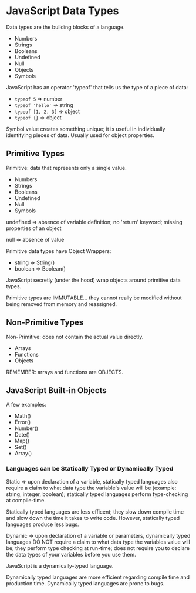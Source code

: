 # JavaScript Data Types

Data types are the building blocks of a language.

* Numbers
* Strings
* Booleans
* Undefined
* Null
* Objects
* Symbols

JavaScript has an operator 'typeof' that tells us the type of a piece of data:

   * `typeof 5` =>  number
   * `typeof 'hello'` =>  string
   * `typeof [1, 2, 3]` =>  object
   * `typeof {}` =>  object



Symbol value creates something unique; it is useful in individually identifying pieces of data. Usually used for object properties.


## Primitive Types

Primitive: data that represents only a single value.

* Numbers
* Strings
* Booleans
* Undefined
* Null
* Symbols

undefined => absence of variable definition; no 'return' keyword; missing properties of an object

null => absence of value

Primitive data types have Object Wrappers:
 * string => String()
 * boolean => Boolean()

JavaScript secretly (under the hood) wrap objects around primitive data types. 

Primitive types are IMMUTABLE... they cannot really be modified without being removed from memory and reassigned. 


## Non-Primitive Types

Non-Primitive: does not contain the actual value directly. 

* Arrays
* Functions
* Objects

REMEMBER: arrays and functions are OBJECTS.

## JavaScript Built-in Objects

A few examples:
* Math()
* Error()
* Number()
* Date()
* Map()
* Set()
* Array()


### Languages can be Statically Typed or Dynamically Typed

Static => upon declaration of a variable, statically typed languages also require a claim to what data type the variable's value will be (example: string, integer, boolean); statically typed languages perform type-checking at compile-time. 

Statically typed languages are less efficent; they slow down compile time and slow down the time it takes to write code. However, statically typed languages produce less bugs. 


Dynamic => upon declaration of a variable or parameters, dynamically typed languages DO NOT require a claim to what data type the variables value will be; they perform type checking at run-time; does not require you to declare the data types of your variables before you use them. 

JavaScript is a dynamically-typed language.

Dynamically typed languages are more efficient regarding compile time and production time. Dynamically typed languages are prone to bugs. 

